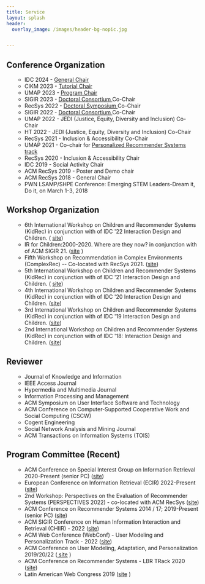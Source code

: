 ```yaml
---
title: Service
layout: splash
header:
  overlay_image: /images/header-bg-nopic.jpg


---
```



<h2>Conference Organization</h2>
<ul>
<ul>
<li>IDC 2024 - <a href="https://idc.acm.org/2024/"> General Chair </a></li>
<li>CIKM 2023 - <a href="https://uobevents.eventsair.com/cikm2023/"> Tutorial Chair </a> </li>
<li>UMAP 2023 - <a href="https://www.um.org/umap2023/"> Program Chair </a> </li>
<li>SIGIR 2023 - <a href="https://sigir.org/sigir2023/organization/"> Doctoral Consortium </a> Co-Chair</li>
<li>RecSys 2022 - <a href="https://recsys.acm.org/recsys22/"> Doctoral Symposium </a> Co-Chair</li>
<li>SIGIR 2022 - <a href="https://sigir.org/sigir2022/organization/"> Doctoral Consortium </a> Co-Chair</li>
<li>UMAP 2022 - JEDI (Justice, Equity, Diversity and Inclusion) Co-Chair</li>
<li>HT 2022 - JEDI (Justice, Equity, Diversity and Inclusion) Co-Chair</li>
<li>RecSys 2021 - Inclusion & Accessibility Co-Chair</li>
<li>UMAP 2021 - Co-chair for <a href="https://www.um.org/umap2021/call-for-contribution/call-for-papers#personalizedrecsys"> Personalized Recommender Systems track </a> </li>
<li>RecSys 2020 - Inclusion & Accessibility Chair</li>
<li>IDC 2019 - Social Activity Chair</li>
<li>ACM RecSys 2019 - Poster and Demo chair</li>
<li>ACM RecSys 2018 - General Chair</li>
<li>PWN LSAMP/SHPE Conference: Emerging STEM Leaders-Dream it, Do it, on March 1-3, 2018</li>
</ul>
</ul>

<h2>Workshop Organization</h2>
<ul>
<ul>
<li>6th International Workshop on Children and Recommender Systems (KidRec) in conjunction with of IDC '22 Interaction Design and Children. ( <a href ="https://kidrec.github.io/">site</a>)</li>
<li>IR for Children:2000-2020. Where are they now? in conjunction with of ACM SIGIR 21. (<a href ="http://www.fab4.science/IR4Kids/">site</a> )</li>
<li>Fifth Workshop on Recommendation in Complex Environments (ComplexRec) -- Co-located with RecSys 2021. (<a href ="https://complexrec2021.aau.dk/">site</a>)</li>
<li>5th International Workshop on Children and Recommender Systems (KidRec) in conjunction with of IDC '21 Interaction Design and Children. ( <a href ="https://kidrec.github.io/">site</a>)</li>
<li>4th International Workshop on Children and Recommender Systems (KidRec) in conjunction with of IDC '20 Interaction Design and Children. (<a href ="https://kidrec.github.io/">site</a>)</li>   
<li>3rd International Workshop on Children and Recommender Systems (KidRec) in conjunction with of IDC '19 Interaction Design and Children. (<a href = "https://kidrec.github.io/2019/">site</a>)</li>
<li>2nd International Workshop on Children and Recommender Systems (KidRec) in conjunction with of IDC '18: Interaction Design and Children. (<a href="https://kidrec.github.io/2018/">site</a>) </li>
</ul>
</ul>

<h2>Reviewer</h2>
<ul>
<ul>
<li>Journal of Knowledge and Information</li>
<li>IEEE Access Journal</li>
<li>Hypermedia and Multimedia Journal</li>
<li>Information Processing and Management</li>
<li>ACM Symposium on User Interface Software and Technology</li>
<li>ACM Conference on Computer-Supported Cooperative Work and Social Computing (CSCW)</li>
<li>Cogent Engineering</li>
<li>Social Network Analysis and Mining Journal</li>
<li>ACM Transactions on Information Systems (TOIS)</li>
</ul>
</ul>

<h2>Program Committee (Recent)</h2>
<ul>
<ul>
    <li>ACM Conference on Special Interest Group on Information Retrieval 2020-Present (senior PC) (<a href="https://sigir.org/sigir2021/">site</a>)</li>
    <li>European Conference on Information Retrieval (ECIR) 2022-Present (<a href="https://ecir2023.org/">site</a>)</li>
    <li>2nd Workshop: Perspectives on the Evaluation of Recommender Systems (PERSPECTIVES 2022) - co-located with ACM RecSys (<a href="https://perspectives-ws.github.io/2022/">site</a>)</li>
    <li>ACM Conference on Recommender Systems 2014 / 17; 2019-Present (senior PC) (<a href="https://recsys.acm.org/recsys22/">site</a>)</li>
    <li>ACM SIGIR Conference on Human Information Interaction and Retrieval (CHIIR) - 2022 (<a href="https://ai.ur.de/chiir2022/">site</a>)</li>
    <li>ACM Web Conference (WebConf) - User Modeling and Personalization Track - 2022 (<a href="https://www2022.thewebconf.org/cfp/research/umap/">site</a>)</li>
    <li> ACM Conference on User Modeling, Adaptation, and Personalization 2019/20/22 (<a href="http://www.cyprusconferences.org/umap2019/"> site</a> )</li>
    <li>ACM Conference on Recommender Systems - LBR TRack 2020 (<a href="https://sigir.org/sigir2020/">site</a>)</li>
    <li> Latin American Web Congress 2019 (<a href="http://laweb2019.icomp.ufam.edu.br/">site</a> )</li>
</ul>
</ul>
